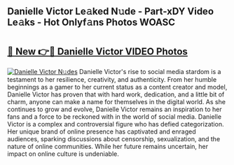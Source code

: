 ## Danielle Victor Le𝚊ked N𝚞de - Part-xDY Video Le𝚊ks - Hot Onlyf𝚊ns Photos WOASC

# <h2><a href="http://ac21639.deff.icu/?id=Danielle+Victor">🔗 New 👉🔴 Danielle Victor VIDEO Photos</a></h2>

[![Danielle Victor N𝚞des](https://i.imgur.com/rIISA9y.gif)](http://ac21639.deff.icu/?id=Danielle+Victor)
Danielle Victor's rise to social media stardom is a testament to her resilience, creativity, and authenticity. From her humble beginnings as a gamer to her current status as a content creator and model, Danielle Victor has proven that with hard work, dedication, and a little bit of charm, anyone can make a name for themselves in the digital world. As she continues to grow and evolve, Danielle Victor remains an inspiration to her fans and a force to be reckoned with in the world of social media. Danielle Victor is a complex and controversial figure who has defied categorization. Her unique brand of online presence has captivated and enraged audiences, sparking discussions about censorship, sexualization, and the nature of online communities. While her future remains uncertain, her impact on online culture is undeniable.
